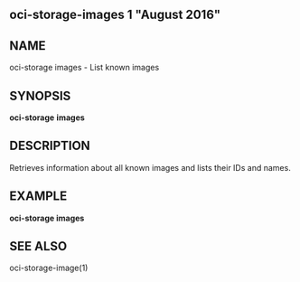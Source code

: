 ## oci-storage-images 1 "August 2016"

## NAME
oci-storage images - List known images

## SYNOPSIS
**oci-storage** **images**

## DESCRIPTION
Retrieves information about all known images and lists their IDs and names.

## EXAMPLE
**oci-storage images**

## SEE ALSO
oci-storage-image(1)
